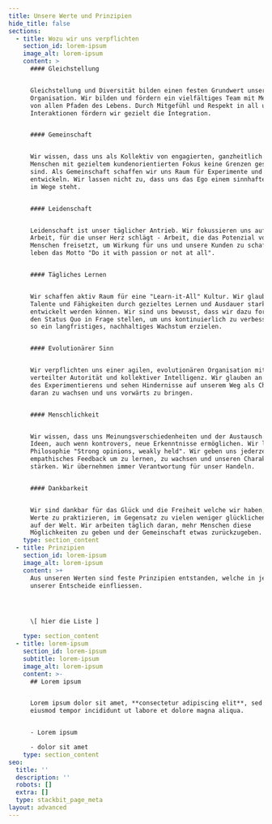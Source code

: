 ```yaml
---
title: Unsere Werte und Prinzipien
hide_title: false
sections:
  - title: Wozu wir uns verpflichten
    section_id: lorem-ipsum
    image_alt: lorem-ipsum
    content: >
      #### Gleichstellung


      Gleichstellung und Diversität bilden einen festen Grundwert unserer
      Organisation. Wir bilden und fördern ein vielfältiges Team mit Menschen
      von allen Pfaden des Lebens. Durch Mitgefühl und Respekt in all unseren
      Interaktionen fördern wir gezielt die Integration.


      #### Gemeinschaft


      Wir wissen, dass uns als Kollektiv von engagierten, ganzheitlich denkenden
      Menschen mit gezieltem kundenorientierten Fokus keine Grenzen gesetzt
      sind. Als Gemeinschaft schaffen wir uns Raum für Experimente und um uns zu
      entwickeln. Wir lassen nicht zu, dass uns das Ego einem sinnhaftem Wandel
      im Wege steht.


      #### Leidenschaft


      Leidenschaft ist unser täglicher Antrieb. Wir fokussieren uns auf die
      Arbeit, für die unser Herz schlägt - Arbeit, die das Potenzial von
      Menschen freisetzt, um Wirkung für uns und unsere Kunden zu schaffen. Wir
      leben das Motto "Do it with passion or not at all".


      #### Tägliches Lernen


      Wir schaffen aktiv Raum für eine "Learn-it-All" Kultur. Wir glauben, dass
      Talente und Fähigkeiten durch gezieltes Lernen und Ausdauer stark
      entwickelt werden können. Wir sind uns bewusst, dass wir dazu fortlaufend
      den Status Quo in Frage stellen, um uns kontinuierlich zu verbessern und
      so ein langfristiges, nachhaltiges Wachstum erzielen.


      #### Evolutionärer Sinn


      Wir verpflichten uns einer agilen, evolutionären Organisation mit
      verteilter Autorität und kollektiver Intelligenz. Wir glauben an die Kraft
      des Experimentierens und sehen Hindernisse auf unserem Weg als Chance, um
      daran zu wachsen und uns vorwärts zu bringen.


      #### Menschlichkeit


      Wir wissen, dass uns Meinungsverschiedenheiten und der Austausch von
      Ideen, auch wenn kontrovers, neue Erkenntnisse ermöglichen. Wir leben die
      Philosophie "Strong opinions, weakly held". Wir geben uns jederzeit
      empathisches Feedback um zu lernen, zu wachsen und unseren Charakter zu
      stärken. Wir übernehmen immer Verantwortung für unser Handeln.


      #### Dankbarkeit


      Wir sind dankbar für das Glück und die Freiheit welche wir haben, diese
      Werte zu praktizieren, im Gegensatz zu vielen weniger glücklichen Menschen
      auf der Welt. Wir arbeiten täglich daran, mehr Menschen diese
      Möglichkeiten zu geben und der Gemeinschaft etwas zurückzugeben.
    type: section_content
  - title: Prinzipien
    section_id: lorem-ipsum
    image_alt: lorem-ipsum
    content: >+
      Aus unseren Werten sind feste Prinzipien entstanden, welche in jeder
      unserer Entscheide einfliessen.




      \[ hier die Liste ]

    type: section_content
  - title: lorem-ipsum
    section_id: lorem-ipsum
    subtitle: lorem-ipsum
    image_alt: lorem-ipsum
    content: >-
      ## Lorem ipsum


      Lorem ipsum dolor sit amet, **consectetur adipiscing elit**, sed do
      eiusmod tempor incididunt ut labore et dolore magna aliqua.


      - Lorem ipsum

      - dolor sit amet
    type: section_content
seo:
  title: ''
  description: ''
  robots: []
  extra: []
  type: stackbit_page_meta
layout: advanced
---
```

